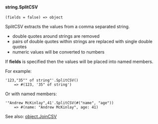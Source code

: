 #### string.SplitCSV

``` suneido
(fields = false) => object
```

SplitCSV extracts the values from a comma separated string.

-	double quotes around strings are removed
-	pairs of double quotes within strings are replaced with single double quotes
-	numeric values will be converted to numbers


If **fields** is specified then the values will be placed into named members.

For example:

``` suneido
'123,"35"" of string"'.SplitCSV()
    => #(123, '35" of string')
```

Or with named members:

``` suneido
'"Andrew McKinlay",41'.SplitCSV(#("name", "age"))
    => #(name: "Andrew McKinlay", age: 41)
```

See also:
[object.JoinCSV](<../Object/object.JoinCSV.md>)